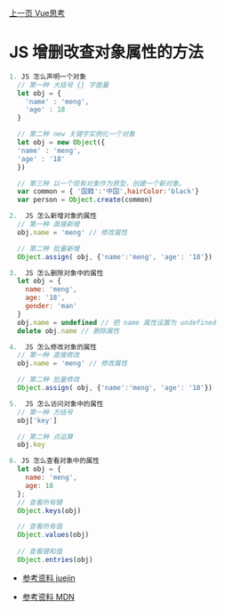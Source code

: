 [上一页 Vue思考](Vue思考.md)

# JS 增删改查对象属性的方法
``` js
1. JS 怎么声明一个对象
  // 第一种 大括号 {} 字面量
  let obj = {
    'name' : 'meng',
    'age' : 18
  }

  // 第二种 new 关键字实例化一个对象
  let obj = new Object({ 
  'name' : 'meng', 
  'age' : '18' 
  })

  // 第三种 以一个现有对象作为原型，创建一个新对象。
  var common = { '国籍':'中国',hairColor:'black'}
  var person = Object.create(common)
```

``` js
2.  JS 怎么新增对象的属性
  // 第一种 直接新增
  obj.name = 'meng' // 修改属性

  // 第二种 批量新增
  Object.assign( obj, {'name':'meng', 'age': '18'})
```

``` js
3.  JS 怎么删除对象中的属性
  let obj = {
    name: 'meng',
    age: '18',
    gender: 'man'
  }
  obj.name = undefined // 把 name 属性设置为 undefined
  delete obj.name // 删除属性
```

``` js
4.  JS 怎么修改对象的属性
  // 第一种 直接修改
  obj.name = 'meng' // 修改属性

  // 第二种 批量修改
  Object.assign( obj, {'name':'meng', 'age': '18'})
```

``` js
5.  JS 怎么访问对象中的属性
  // 第一种 方括号
  obj['key']

  // 第二种 点运算
  obj.key
```

``` js
6. JS 怎么查看对象中的属性
  let obj = {
    name: 'meng',
    age: 18
  };
  // 查看所有键
  Object.keys(obj) 

  // 查看所有值
  Object.values(obj) 
  
  // 查看键和值
  Object.entries(obj) 
```
-  [参考资料 juejin](https://juejin.cn/post/7036759316510015519)

-  [参考资料 MDN](https://developer.mozilla.org/zh-CN/docs/Web/JavaScript/Reference/Global_Objects/Object)